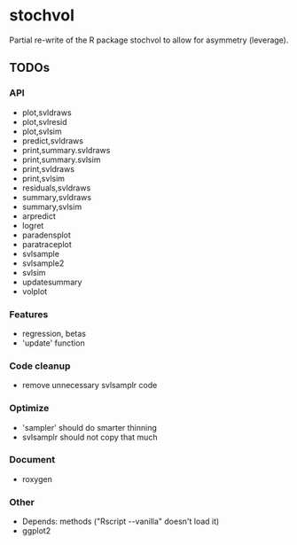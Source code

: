 # stochvol
Partial re-write of the R package stochvol to allow for asymmetry (leverage).

## TODOs

### API
* plot,svldraws
* plot,svlresid
* plot,svlsim
* predict,svldraws
* print,summary.svldraws
* print,summary.svlsim
* print,svldraws
* print,svlsim
* residuals,svldraws
* summary,svldraws
* summary,svlsim
* arpredict
* logret
* paradensplot
* paratraceplot
* svlsample
* svlsample2
* svlsim
* updatesummary
* volplot

### Features
* regression, betas
* 'update' function

### Code cleanup
* remove unnecessary svlsamplr code

### Optimize
* 'sampler' should do smarter thinning
* svlsamplr should not copy that much

### Document
* roxygen

### Other
* Depends: methods ("Rscript --vanilla" doesn't load it)
* ggplot2

